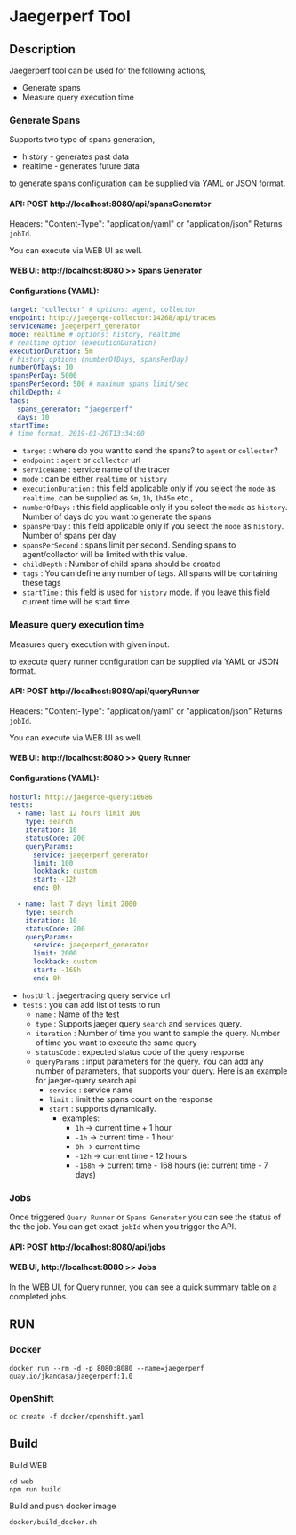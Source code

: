 # Jaegerperf Tool

## Description
Jaegerperf tool can be used for the following actions,

* Generate spans
* Measure query execution time

### Generate Spans
Supports two type of spans generation,

* history - generates past data
* realtime - generates future data

to generate spans configuration can be supplied via YAML or JSON format.

#### API: POST http://localhost:8080/api/spansGenerator
Headers: "Content-Type": "application/yaml" or "application/json"
Returns `jobId`.

You can execute via WEB UI as well. 
#### WEB UI: http://localhost:8080 >> Spans Generator

#### Configurations (YAML):
```yaml
target: "collector" # options: agent, collector
endpoint: http://jaegerqe-collector:14268/api/traces
serviceName: jaegerperf_generator
mode: realtime # options: history, realtime
# realtime option (executionDuration)
executionDuration: 5m
# history options (numberOfDays, spansPerDay)
numberOfDays: 10
spansPerDay: 5000
spansPerSecond: 500 # maximum spans limit/sec
childDepth: 4
tags: 
  spans_generator: "jaegerperf"
  days: 10
startTime:
# time format, 2019-01-20T13:34:00
```

* `target` : where do you want to send the spans? to `agent` or `collector`?
* `endpoint` : `agent` or `collector` url
* `serviceName` : service name of the tracer
* `mode` : can be either `realtime` or `history`
* `executionDuration` : this field applicable only if you select the `mode` as `realtime`. can be supplied as `5m`, `1h`, `1h45m` etc.,
* `numberOfDays` : this field applicable only if you select the `mode` as `history`. Number of days do you want to generate the spans
* `spansPerDay` : this field applicable only if you select the `mode` as `history`. Number of spans per day
* `spansPerSecond` : spans limit per second. Sending spans to agent/collector will be limited with this value.
* `childDepth` : Number of child spans should be created
* `tags` : You can define any number of tags. All spans will be containing these tags
* `startTime` : this field is used for `history` mode. if you leave this field current time will be start time.


### Measure query execution time
Measures query execution with given input.

to execute query runner configuration can be supplied via YAML or JSON format.

#### API: POST http://localhost:8080/api/queryRunner
Headers: "Content-Type": "application/yaml" or "application/json"
Returns `jobId`.

You can execute via WEB UI as well. 
#### WEB UI: http://localhost:8080 >> Query Runner

#### Configurations (YAML):
```yaml
hostUrl: http://jaegerqe-query:16686
tests:
  - name: last 12 hours limit 100
    type: search
    iteration: 10
    statusCode: 200
    queryParams:
      service: jaegerperf_generator
      limit: 100
      lookback: custom
      start: -12h
      end: 0h

  - name: last 7 days limit 2000
    type: search
    iteration: 10
    statusCode: 200
    queryParams:
      service: jaegerperf_generator
      limit: 2000
      lookback: custom
      start: -168h
      end: 0h
```
* `hostUrl` : jaegertracing query service url
* `tests` : you can add list of tests to run
  * `name` : Name of the test
  * `type` : Supports jaeger query `search` and `services` query.
  * `iteration` : Number of time you want to sample the query. Number of time you want to execute the same query
  * `statusCode` : expected status code of the query response
  * `queryParams` : input parameters for the query. You can add any number of parameters, that supports your query. Here is an example for jaeger-query search api
    * `service` : service name
    * `limit` : limit the spans count on the response
    * `start` : supports dynamically. 
      * examples: 
        * `1h` -> current time + 1 hour
        * `-1h` -> current time - 1 hour
        * `0h` -> current time
        * `-12h` -> current time - 12 hours
        * `-168h` -> current time - 168 hours (ie: current time - 7 days)

### Jobs
Once triggered `Query Runner` or `Spans Generator` you can see the status of the the job. You can get exact `jobId` when you trigger the API.

#### API: POST http://localhost:8080/api/jobs

#### WEB UI, http://localhost:8080  >> Jobs
In the WEB UI, for Query runner, you can see a quick summary table on a completed jobs.

## RUN
### Docker
```
docker run --rm -d -p 8080:8080 --name=jaegerperf quay.io/jkandasa/jaegerperf:1.0
```

### OpenShift
```
oc create -f docker/openshift.yaml
```

## Build
Build WEB
```
cd web
npm run build
```
Build and push docker image
```
docker/build_docker.sh
```